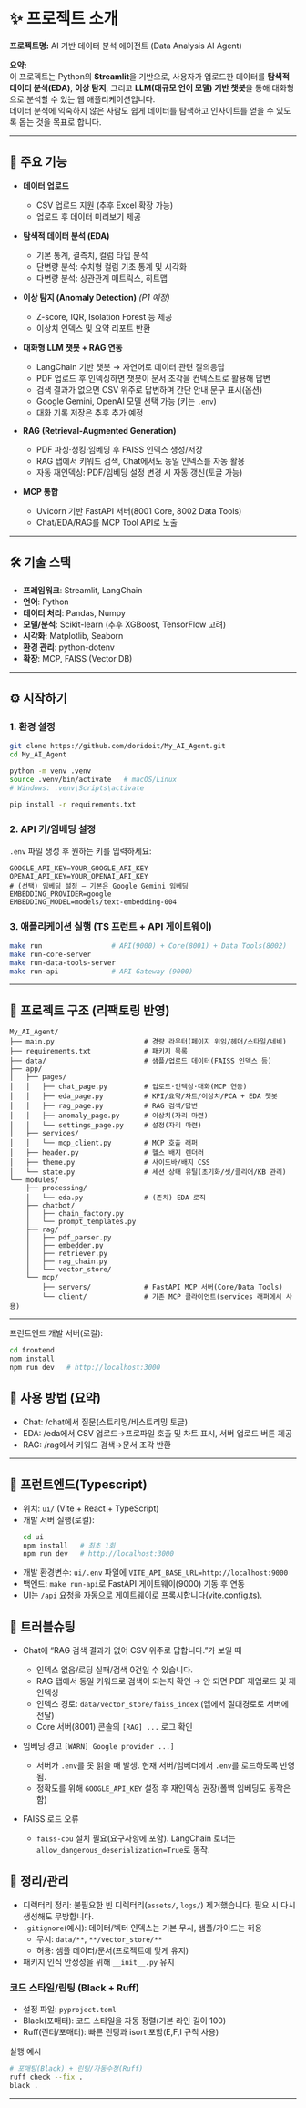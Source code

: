 # ✨ 프로젝트 소개

**프로젝트명:** AI 기반 데이터 분석 에이전트 (Data Analysis AI Agent)

**요약:**  
이 프로젝트는 Python의 **Streamlit**을 기반으로, 사용자가 업로드한 데이터를 **탐색적 데이터 분석(EDA)**, **이상 탐지**, 그리고 **LLM(대규모 언어 모델) 기반 챗봇**을 통해 대화형으로 분석할 수 있는 웹 애플리케이션입니다.  
데이터 분석에 익숙하지 않은 사람도 쉽게 데이터를 탐색하고 인사이트를 얻을 수 있도록 돕는 것을 목표로 합니다.

---

## 🚀 주요 기능

- **데이터 업로드**
  - CSV 업로드 지원 (추후 Excel 확장 가능)
  - 업로드 후 데이터 미리보기 제공

- **탐색적 데이터 분석 (EDA)**
  - 기본 통계, 결측치, 컬럼 타입 분석
  - 단변량 분석: 수치형 컬럼 기초 통계 및 시각화
  - 다변량 분석: 상관관계 매트릭스, 히트맵

- **이상 탐지 (Anomaly Detection)** *(P1 예정)*
  - Z-score, IQR, Isolation Forest 등 제공
  - 이상치 인덱스 및 요약 리포트 반환

- **대화형 LLM 챗봇 + RAG 연동**
  - LangChain 기반 챗봇 → 자연어로 데이터 관련 질의응답
  - PDF 업로드 후 인덱싱하면 챗봇이 문서 조각을 컨텍스트로 활용해 답변
  - 검색 결과가 없으면 CSV 위주로 답변하며 간단 안내 문구 표시(옵션)
  - Google Gemini, OpenAI 모델 선택 가능 (키는 `.env`)
  - 대화 기록 저장은 추후 추가 예정

- **RAG (Retrieval-Augmented Generation)**
  - PDF 파싱·청킹·임베딩 후 FAISS 인덱스 생성/저장
  - RAG 탭에서 키워드 검색, Chat에서도 동일 인덱스를 자동 활용
  - 자동 재인덱싱: PDF/임베딩 설정 변경 시 자동 갱신(토글 가능)

- **MCP 통합**
  - Uvicorn 기반 FastAPI 서버(8001 Core, 8002 Data Tools)
  - Chat/EDA/RAG를 MCP Tool API로 노출

---

## 🛠️ 기술 스택

- **프레임워크**: Streamlit, LangChain  
- **언어**: Python  
- **데이터 처리**: Pandas, Numpy  
- **모델/분석**: Scikit-learn (추후 XGBoost, TensorFlow 고려)  
- **시각화**: Matplotlib, Seaborn  
- **환경 관리**: python-dotenv  
- **확장**: MCP, FAISS (Vector DB)

---

## ⚙️ 시작하기

### 1. 환경 설정
```bash
git clone https://github.com/doridoit/My_AI_Agent.git
cd My_AI_Agent

python -m venv .venv
source .venv/bin/activate   # macOS/Linux
# Windows: .venv\Scripts\activate

pip install -r requirements.txt
```

### 2. API 키/임베딩 설정
`.env` 파일 생성 후 원하는 키를 입력하세요:
```env
GOOGLE_API_KEY=YOUR_GOOGLE_API_KEY
OPENAI_API_KEY=YOUR_OPENAI_API_KEY
# (선택) 임베딩 설정 — 기본은 Google Gemini 임베딩
EMBEDDING_PROVIDER=google
EMBEDDING_MODEL=models/text-embedding-004
```

### 3. 애플리케이션 실행 (TS 프런트 + API 게이트웨이)
```bash
make run                 # API(9000) + Core(8001) + Data Tools(8002)
make run-core-server
make run-data-tools-server
make run-api             # API Gateway (9000)
```

---

## 📂 프로젝트 구조 (리팩토링 반영)

```
My_AI_Agent/
├── main.py                      # 경량 라우터(페이지 위임/헤더/스타일/네비)
├── requirements.txt             # 패키지 목록
├── data/                        # 샘플/업로드 데이터(FAISS 인덱스 등)
├── app/
│   ├── pages/
│   │   ├── chat_page.py         # 업로드·인덱싱·대화(MCP 연동)
│   │   ├── eda_page.py          # KPI/요약/차트/이상치/PCA + EDA 챗봇
│   │   ├── rag_page.py          # RAG 검색/답변
│   │   ├── anomaly_page.py      # 이상치(자리 마련)
│   │   └── settings_page.py     # 설정(자리 마련)
│   ├── services/
│   │   └── mcp_client.py        # MCP 호출 래퍼
│   ├── header.py                # 헬스 배지 렌더러
│   ├── theme.py                 # 사이드바/배지 CSS
│   └── state.py                 # 세션 상태 유틸(초기화/셋/클리어/KB 관리)
└── modules/
    ├── processing/
    │   └── eda.py               # (존치) EDA 로직
    ├── chatbot/
    │   ├── chain_factory.py
    │   └── prompt_templates.py
    ├── rag/
    │   ├── pdf_parser.py
    │   ├── embedder.py
    │   ├── retriever.py
    │   ├── rag_chain.py
    │   └── vector_store/
    └── mcp/
        ├── servers/             # FastAPI MCP 서버(Core/Data Tools)
        └── client/              # 기존 MCP 클라이언트(services 래퍼에서 사용)
```

---

프런트엔드 개발 서버(로컬):
```bash
cd frontend
npm install
npm run dev   # http://localhost:3000
```

## 🧭 사용 방법 (요약)

- Chat: /chat에서 질문(스트리밍/비스트리밍 토글)
- EDA: /eda에서 CSV 업로드→프로파일 호출 및 차트 표시, 서버 업로드 버튼 제공
- RAG: /rag에서 키워드 검색→문서 조각 반환

---

## 🧱 프런트엔드(Typescript)

- 위치: `ui/` (Vite + React + TypeScript)
- 개발 서버 실행(로컬):
  ```bash
  cd ui
  npm install   # 최초 1회
  npm run dev   # http://localhost:3000
  ```
- 개발 환경변수: `ui/.env` 파일에 `VITE_API_BASE_URL=http://localhost:9000`
- 백엔드: `make run-api`로 FastAPI 게이트웨이(9000) 기동 후 연동
- UI는 `/api` 요청을 자동으로 게이트웨이로 프록시합니다(vite.config.ts).

## 🧰 트러블슈팅

- Chat에 “RAG 검색 결과가 없어 CSV 위주로 답합니다.”가 보일 때
  - 인덱스 없음/로딩 실패/검색 0건일 수 있습니다.
  - RAG 탭에서 동일 키워드로 검색이 되는지 확인 → 안 되면 PDF 재업로드 및 재인덱싱
  - 인덱스 경로: `data/vector_store/faiss_index` (앱에서 절대경로로 서버에 전달)
  - Core 서버(8001) 콘솔의 `[RAG] ...` 로그 확인

- 임베딩 경고 `[WARN] Google provider ...]`
  - 서버가 `.env`를 못 읽을 때 발생. 현재 서버/임베더에서 `.env`를 로드하도록 반영됨.
  - 정확도를 위해 `GOOGLE_API_KEY` 설정 후 재인덱싱 권장(폴백 임베딩도 동작은 함)

- FAISS 로드 오류
  - `faiss-cpu` 설치 필요(요구사항에 포함). LangChain 로더는 `allow_dangerous_deserialization=True`로 동작.

## 🧹 정리/관리

- 디렉터리 정리: 불필요한 빈 디렉터리(`assets/`, `logs/`) 제거했습니다. 필요 시 다시 생성해도 무방합니다.
- `.gitignore`(예시): 데이터/벡터 인덱스는 기본 무시, 샘플/가이드는 허용
  - 무시: `data/**`, `**/vector_store/**`
  - 허용: 샘플 데이터/문서(프로젝트에 맞게 유지)
- 패키지 인식 안정성을 위해 `__init__.py` 유지

### 코드 스타일/린팅 (Black + Ruff)

- 설정 파일: `pyproject.toml`
- Black(포매터): 코드 스타일을 자동 정렬(기본 라인 길이 100)
- Ruff(린터/포매터): 빠른 린팅과 isort 포함(E,F,I 규칙 사용)

실행 예시
```bash
# 포매팅(Black) + 린팅/자동수정(Ruff)
ruff check --fix .
black .
```


---
